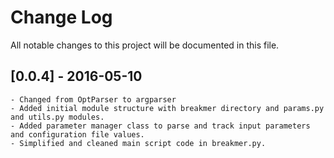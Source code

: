 # Change Log
All notable changes to this project will be documented in this file.

## [0.0.4] - 2016-05-10
    - Changed from OptParser to argparser
    - Added initial module structure with breakmer directory and params.py and utils.py modules.
    - Added parameter manager class to parse and track input parameters and configuration file values.
    - Simplified and cleaned main script code in breakmer.py.
